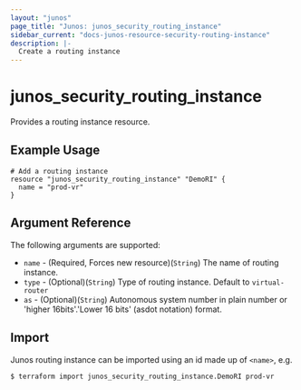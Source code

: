 ```yaml
---
layout: "junos"
page_title: "Junos: junos_security_routing_instance"
sidebar_current: "docs-junos-resource-security-routing-instance"
description: |-
  Create a routing instance
---
```


# junos_security_routing_instance

Provides a routing instance resource.

## Example Usage

```hcl
# Add a routing instance
resource "junos_security_routing_instance" "DemoRI" {
  name = "prod-vr"
}
```

## Argument Reference

The following arguments are supported:

* `name` - (Required, Forces new resource)(`String`) The name of routing instance.
* `type` - (Optional)(`String`) Type of routing instance. Default to `virtual-router`
* `as` - (Optional)(`String`) Autonomous system number in plain number or 'higher 16bits'.'Lower 16 bits' (asdot notation) format.

## Import

Junos routing instance can be imported using an id made up of `<name>`, e.g.

```
$ terraform import junos_security_routing_instance.DemoRI prod-vr
```

